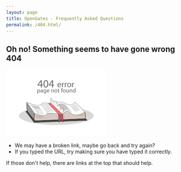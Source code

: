 ```yaml
---
layout: page
title: OpenGates - Frequently Asked Questions
permalink: /404.html/
---
```


## Oh no! Something seems to have gone wrong 404
![error!](/site/index.png "Error")
 - We may have a broken link, maybe go back and try again?
 - If you typed the URL, try making sure you have typed it correctly.

If those don't help, there are links at the top that should help.
